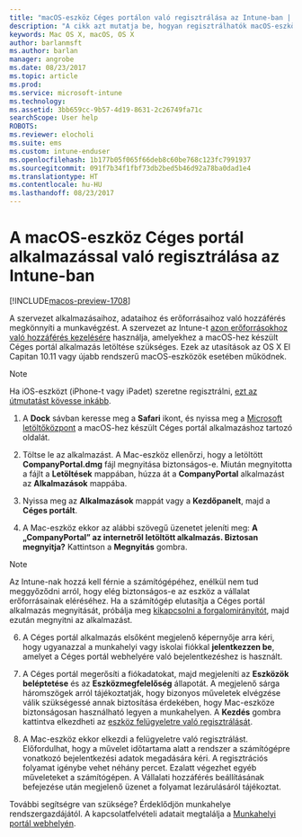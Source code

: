 ```yaml
---
title: "macOS-eszköz Céges portálon való regisztrálása az Intune-ban | Microsoft Docs"
description: "A cikk azt mutatja be, hogyan regisztrálhatók macOS-eszközök az Intune-ban a Céges portál alkalmazással"
keywords: Mac OS X, macOS, OS X
author: barlanmsft
ms.author: barlan
manager: angrobe
ms.date: 08/23/2017
ms.topic: article
ms.prod: 
ms.service: microsoft-intune
ms.technology: 
ms.assetid: 3bb659cc-9b57-4d19-8631-2c26749fa71c
searchScope: User help
ROBOTS: 
ms.reviewer: elocholi
ms.suite: ems
ms.custom: intune-enduser
ms.openlocfilehash: 1b177b05f065f66deb8c60be768c123fc7991937
ms.sourcegitcommit: 091f7b34f1fbf73db2bed5b46d92a78ba0dad1e4
ms.translationtype: HT
ms.contentlocale: hu-HU
ms.lasthandoff: 08/23/2017
---
```

# <a name="enroll-your-macos-device-in-intune-with-the-company-portal-app"></a>A macOS-eszköz Céges portál alkalmazással való regisztrálása az Intune-ban

[!INCLUDE[macos-preview-1708](./includes/macos-preview-1708.md)]

A szervezet alkalmazásaihoz, adataihoz és erőforrásaihoz való hozzáférés megkönnyíti a munkavégzést. A szervezet az Intune-t [azon erőforrásokhoz való hozzáférés kezelésére](what-happens-if-you-install-the-Company-Portal-app-and-enroll-your-device-in-intune-ios.md) használja, amelyekhez a macOS-hez készült Céges portál alkalmazás letöltése szükséges. Ezek az utasítások az OS X El Capitan 10.11 vagy újabb rendszerű macOS-eszközök esetében működnek.

  > [!NOTE]
  > Ha iOS-eszközt (iPhone-t vagy iPadet) szeretne regisztrálni, [ezt az útmutatást kövesse inkább](enroll-your-device-in-intune-ios.md).

1. A __Dock__ sávban keresse meg a __Safari__ ikont, és nyissa meg a [Microsoft letöltőközpont](https://www.microsoft.com/download/details.aspx?id=55770) a macOS-hez készült Céges portál alkalmazáshoz tartozó oldalát.

2. Töltse le az alkalmazást. A Mac-eszköz ellenőrzi, hogy a letöltött **CompanyPortal.dmg** fájl megnyitása biztonságos-e. Miután megnyitotta a fájlt a **Letöltések** mappában, húzza át a **CompanyPortal** alkalmazást az **Alkalmazások** mappába.

3. Nyissa meg az **Alkalmazások** mappát vagy a **Kezdőpanelt**, majd a **Céges portált**.

4. A Mac-eszköz ekkor az alábbi szövegű üzenetet jeleníti meg: **A „CompanyPortal” az internetről letöltött alkalmazás. Biztosan megnyitja?** Kattintson a **Megnyitás** gombra.

  > [!NOTE]
  > Az Intune-nak hozzá kell férnie a számítógépéhez, enélkül nem tud meggyőződni arról, hogy elég biztonságos-e az eszköz a vállalat erőforrásainak eléréséhez. Ha a számítógép elutasítja a Céges portál alkalmazás megnyitását, próbálja meg [kikapcsolni a forgalomirányítót](https://support.apple.com/HT202491), majd ezután megnyitni az alkalmazást.

6. A Céges portál alkalmazás elsőként megjelenő képernyője arra kéri, hogy ugyanazzal a munkahelyi vagy iskolai fiókkal **jelentkezzen be**, amelyet a Céges portál webhelyére való bejelentkezéshez is használt.

7. A Céges portál megerősíti a fiókadatokat, majd megjeleníti az **Eszközök beléptetése** és az **Eszközmegfelelőség** állapotát. A megjelenő sárga háromszögek arról tájékoztatják, hogy bizonyos műveletek elvégzése válik szükségessé annak biztosítása érdekében, hogy Mac-eszköze biztonságosan használható legyen a munkahelyen. A **Kezdés** gombra kattintva elkezdheti az [eszköz felügyeletre való regisztrálását](what-info-can-your-company-see-when-you-enroll-your-device-in-intune.md).

8. A Mac-eszköz ekkor elkezdi a felügyeletre való regisztrálást. Előfordulhat, hogy a művelet időtartama alatt a rendszer a számítógépre vonatkozó bejelentkezési adatok megadására kéri. A regisztrációs folyamat igénybe vehet néhány percet. Ezalatt végezhet egyéb műveleteket a számítógépen. A Vállalati hozzáférés beállításának befejezése után megjelenő üzenet a folyamat lezárulásáról tájékoztat.

További segítségre van szüksége? Érdeklődjön munkahelye rendszergazdájától. A kapcsolatfelvételi adatait megtalálja a [Munkahelyi portál webhelyén](http://portal.manage.microsoft.com).
